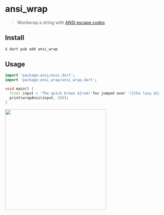 # ansi_wrap

> Wordwrap a string with [ANSI escape codes](https://en.wikipedia.org/wiki/ANSI_escape_code#Colors_and_Styles)

## Install

```bash
$ dart pub add ansi_wrap
```

## Usage

```dart
import 'package:ansi/ansi.dart';
import 'package:ansi_wrap/ansi_wrap.dart';

void main() {
  final input = 'The quick brown ${red('fox jumped over ')}the lazy ${green('dog and then ran away with the unicorn.')}';
  print(wrapAnsi(input, 20));
}
```

<img width="331" src="https://github.com/chalk/wrap-ansi/raw/main/screenshot.png">
